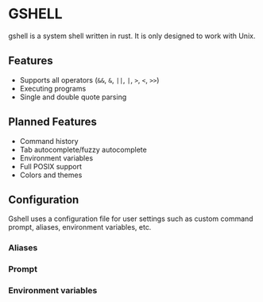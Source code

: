 # GSHELL

gshell is a system shell written in rust. It is only designed to work with Unix.

## Features
 - Supports all operators (`&&`,  `&`, `||`, `|`, `>`, `<`, `>>`)
 - Executing programs
 - Single and double quote parsing


## Planned Features
 - Command history
 - Tab autocomplete/fuzzy autocomplete
 - Environment variables
 - Full POSIX support
 - Colors and themes


 ## Configuration

 Gshell uses a configuration file for user settings such as custom command prompt, aliases, environment variables, etc.

 ### Aliases

 ### Prompt

 ### Environment variables
 
